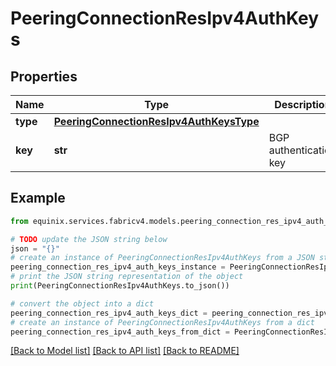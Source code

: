 # PeeringConnectionResIpv4AuthKeys


## Properties

Name | Type | Description | Notes
------------ | ------------- | ------------- | -------------
**type** | [**PeeringConnectionResIpv4AuthKeysType**](PeeringConnectionResIpv4AuthKeysType.md) |  | [optional] 
**key** | **str** | BGP authentication key | [optional] 

## Example

```python
from equinix.services.fabricv4.models.peering_connection_res_ipv4_auth_keys import PeeringConnectionResIpv4AuthKeys

# TODO update the JSON string below
json = "{}"
# create an instance of PeeringConnectionResIpv4AuthKeys from a JSON string
peering_connection_res_ipv4_auth_keys_instance = PeeringConnectionResIpv4AuthKeys.from_json(json)
# print the JSON string representation of the object
print(PeeringConnectionResIpv4AuthKeys.to_json())

# convert the object into a dict
peering_connection_res_ipv4_auth_keys_dict = peering_connection_res_ipv4_auth_keys_instance.to_dict()
# create an instance of PeeringConnectionResIpv4AuthKeys from a dict
peering_connection_res_ipv4_auth_keys_from_dict = PeeringConnectionResIpv4AuthKeys.from_dict(peering_connection_res_ipv4_auth_keys_dict)
```
[[Back to Model list]](../README.md#documentation-for-models) [[Back to API list]](../README.md#documentation-for-api-endpoints) [[Back to README]](../README.md)


